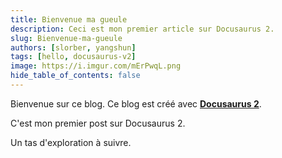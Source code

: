 ```yaml
---
title: Bienvenue ma gueule
description: Ceci est mon premier article sur Docusaurus 2.
slug: Bienvenue-ma-gueule
authors: [slorber, yangshun]
tags: [hello, docusaurus-v2]
image: https://i.imgur.com/mErPwqL.png
hide_table_of_contents: false
---
```


Bienvenue sur ce blog. Ce blog est créé avec [**Docusaurus 2**](https://docusaurus.io/).

<!--truncate-->

C'est mon premier post sur Docusaurus 2.

Un tas d'exploration à suivre.